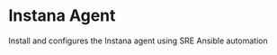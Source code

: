 Instana Agent
===============================================================================
Install and configures the Instana agent using SRE Ansible automation
